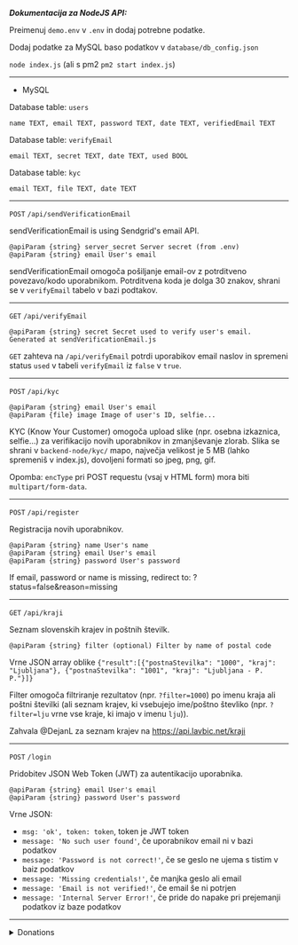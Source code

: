***Dokumentacija za NodeJS API:***

Preimenuj `demo.env` v `.env` in dodaj potrebne podatke.

Dodaj podatke za MySQL baso podatkov v `database/db_config.json`

`node index.js` (ali s pm2 `pm2 start index.js`)

---

- MySQL

Database table: `users`

`name TEXT, email TEXT, password TEXT, date TEXT, verifiedEmail TEXT`

Database table: `verifyEmail`

`email TEXT, secret TEXT, date TEXT, used BOOL`

Database table: `kyc`

`email TEXT, file TEXT, date TEXT`


---

`POST` `/api/sendVerificationEmail`

sendVerificationEmail is using Sendgrid's email API.

```
@apiParam {string} server_secret Server secret (from .env)
@apiParam {string} email User's email
```

sendVerificationEmail omogoča pošiljanje email-ov z potrditveno povezavo/kodo uporabnikom. Potrditvena koda je dolga 30 znakov, shrani se v `verifyEmail` tabelo v bazi podtakov.

---

`GET` `/api/verifyEmail`

```
@apiParam {string} secret Secret used to verify user's email. Generated at sendVerificationEmail.js
```

`GET` zahteva na `/api/verifyEmail` potrdi uporabikov email naslov in spremeni status `used` v tabeli `verifyEmail` iz `false` v `true`.

---

`POST` `/api/kyc`

```
@apiParam {string} email User's email
@apiParam {file} image Image of user's ID, selfie...
```

KYC (Know Your Customer) omogoča upload slike (npr. osebna izkaznica, selfie...) za verifikacijo novih uporabnikov in zmanjševanje zlorab. Slika se shrani v `backend-node/kyc/` mapo, največja velikost je 5 MB (lahko spremeniš v index.js), dovoljeni formati so jpeg, png, gif.

Opomba: `encType` pri POST requestu (vsaj v HTML form) mora biti `multipart/form-data`.

---

`POST` `/api/register`

Registracija novih uporabnikov.

```
@apiParam {string} name User's name
@apiParam {string} email User's email
@apiParam {string} password User's password
```

If email, password or name is missing, redirect to: ?status=false&reason=missing

---

`GET` `/api/kraji`

Seznam slovenskih krajev in poštnih številk.

```
@apiParam {string} filter (optional) Filter by name of postal code
```

Vrne JSON array oblike `{"result":[{"postnaStevilka": "1000", "kraj": "Ljubljana"}, {"postnaStevilka": "1001", "kraj": "Ljubljana - P. P."}]}`

Filter omogoča filtriranje rezultatov (npr. `?filter=1000`) po imenu kraja ali poštni številki (ali seznam krajev, ki vsebujejo ime/poštno števliko (npr. `?filter=lju` vrne vse kraje, ki imajo v imenu `lju`)).

Zahvala @DejanL za seznam krajev na https://api.lavbic.net/kraji

---

`POST` `/login`

Pridobitev JSON Web Token (JWT) za autentikacijo uporabnika.

```
@apiParam {string} email User's email
@apiParam {string} password User's password
```

Vrne JSON:

- `msg: 'ok', token: token`, token je JWT token
- `message: 'No such user found'`, če uporabnikov email ni v bazi podatkov
- `message: 'Password is not correct!'`, če se geslo ne ujema s tistim v baiz podatkov
- `message: 'Missing credentials!'`, če manjka geslo ali email
- `message: 'Email is not verified!'`, če email še ni potrjen
- `message: 'Internal Server Error!'`, če pride do napake pri prejemanji podatkov iz baze podatkov

---

<details><summary>Donations</summary><p><p>Bitcoin: bc1q5a2c4amvwwftfcmw8ng3a0d5q6wftpmsq9kxa3</details>
